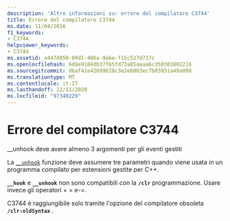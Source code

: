 ```yaml
---
description: 'Altre informazioni su: errore del compilatore C3744'
title: Errore del compilatore C3744
ms.date: 11/04/2016
f1_keywords:
- C3744
helpviewer_keywords:
- C3744
ms.assetid: a447d050-80d1-406a-9a6e-f15c527d717c
ms.openlocfilehash: 6d8e9184db37f65fd73a85aaaa6c350303802216
ms.sourcegitcommit: d6af41e42699628c3e2e6063ec7b03931a49a098
ms.translationtype: MT
ms.contentlocale: it-IT
ms.lasthandoff: 12/11/2020
ms.locfileid: "97340229"
---
```

# <a name="compiler-error-c3744"></a>Errore del compilatore C3744

__unhook deve avere almeno 3 argomenti per gli eventi gestiti

La [`__unhook`](../../cpp/unhook.md) funzione deve assumere tre parametri quando viene usata in un programma compilato per estensioni gestite per C++.

**`__hook`** e **`__unhook`** non sono compatibili con la **`/clr`** programmazione. Usare invece gli operatori + = e-=.

C3744 è raggiungibile solo tramite l'opzione del compilatore obsoleta **`/clr:oldSyntax`** .
